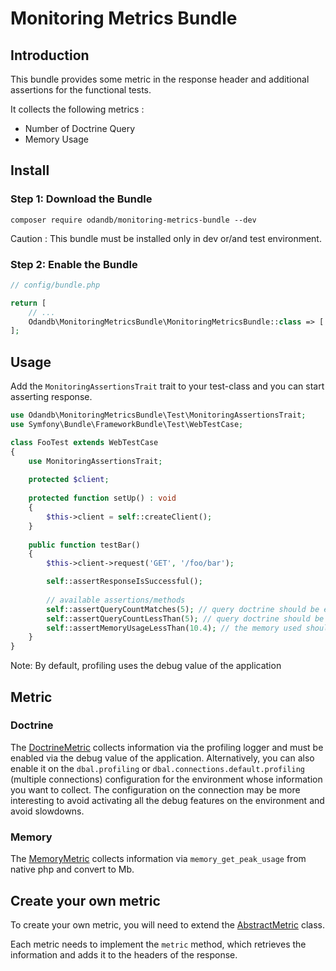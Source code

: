 # Monitoring Metrics Bundle

## Introduction

This bundle provides some metric in the response header and additional assertions for the functional tests.

It collects the following metrics :

* Number of Doctrine Query
* Memory Usage

## Install

### Step 1: Download the Bundle

```console
composer require odandb/monitoring-metrics-bundle --dev
```

Caution : This bundle must be installed only in dev or/and test environment.

### Step 2: Enable the Bundle

```php
// config/bundle.php

return [
    // ...
    Odandb\MonitoringMetricsBundle\MonitoringMetricsBundle::class => ['dev' => true, 'test' => true],
];
```

## Usage

Add the `MonitoringAssertionsTrait` trait to your test-class and you can start asserting response.

```php
use Odandb\MonitoringMetricsBundle\Test\MonitoringAssertionsTrait;
use Symfony\Bundle\FrameworkBundle\Test\WebTestCase;

class FooTest extends WebTestCase
{
    use MonitoringAssertionsTrait;
    
    protected $client;
    
    protected function setUp() : void
    {
        $this->client = self::createClient();
    }
    
    public function testBar()
    {
        $this->client->request('GET', '/foo/bar');

        self::assertResponseIsSuccessful();
        
        // available assertions/methods
        self::assertQueryCountMatches(5); // query doctrine should be exactly 5.
        self::assertQueryCountLessThan(5); // query doctrine should be less than 5
        self::assertMemoryUsageLessThan(10.4); // the memory used should be less than 10.4mb
    }
}
```

Note: By default, profiling uses the debug value of the application

## Metric

### Doctrine

The [DoctrineMetric](./src/Metric/DoctrineMetric.php) collects information via the profiling logger and must be enabled via the debug value of the application. Alternatively, you can also enable it on the `dbal.profiling` or `dbal.connections.default.profiling` (multiple connections) configuration for the environment whose information you want to collect.
The configuration on the connection may be more interesting to avoid activating all the debug features on the environment and avoid slowdowns.

### Memory

The [MemoryMetric](./src/Metric/MemoryMetric.php) collects information via `memory_get_peak_usage` from native php and convert to Mb.

## Create your own metric

To create your own metric, you will need to extend the [AbstractMetric](./src/Metric/AbstractMetric.php) class.

Each metric needs to implement the `metric` method, which retrieves the information and adds it to the headers of the response.
